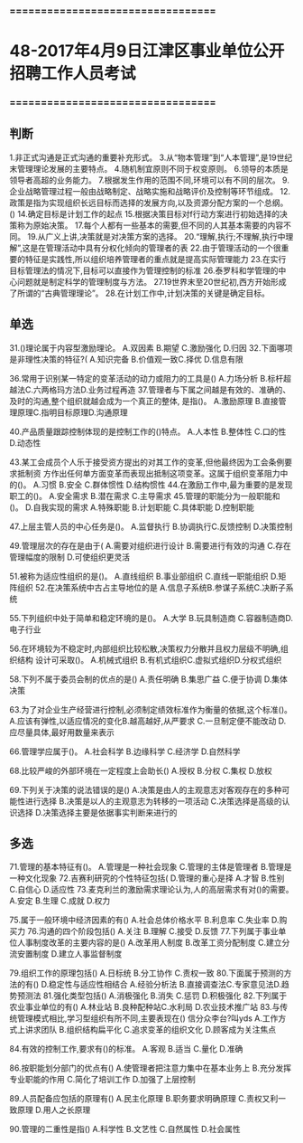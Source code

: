 ### =================================
# 48-2017年4月9日江津区事业单位公开招聘工作人员考试
### =================================
## 判断
1.非正式沟通是正式沟通的重要补充形式。
3.从“物本管理”到“人本管理”,是19世纪末管理理论发展的主要特点。
4.随机制宜原则不同于权变原则。
6.领导的本质是领导者高超的业务能力。
7.根据发生作用的范围不同,环境可以有不同的层次。
9.企业战略管理过程一般由战略制定、战略实施和战略评价及控制等环节组成。
12.政策是指为实现组织长远目标而选择的发展方向,以及资源分配方案的一个总纲。()
14.确定目标是计划工作的起点
15.根据决策目标对f行动方案进行初始选择的决策称为原始决策。
17.每个人都有一些基本的需要,但不同的人其基本需要的内容不同。
19.从广义上讲,决策就是对决策方案的选择。
20.“理解,执行;不理解,执行中理解”,这是在管理活动中具有分权化倾向的管理者的表
22.由于管理活动的一个很重要的特征是实践性,所以组织培养管理者的重点就是提高实际管理能力
23.在实行目标管理法的情况下,目标可以直接作为管理控制的标准
26.泰罗科和学管理的中心问题就是制定科学的管理制度与方法。
27.19世界末至20世纪初,西方开始形成了所谓的“古典管理理论”。
28.在计划工作中,计划决策的关键是确定目标。
## 单选
31.()理论属于内容型激励理论。
A.双因素
B.期望
C.激励强化
D.归因
32.下面哪项是非理性决策的特征?(
A.知识完备
B.价值观一致C.择优
D.信息有限

36.常用于识别某一特定的变革活动的动力或阻力的工具是()
A.力场分析
B.标杆超越法C.六两格玛方法D.业务过程再造
37.管理者与下属之间越是有效的、准确的、及时的沟通,整个组织就越会成为一个真正的整体,
是指()。
A.激励原理
B.直接管理原理C.指明目标原理D.沟通原理

40.产品质量跟踪控制体现的是控制工作的()特点。
A.人本性
B.整体性
C.口的性
D.动态性

43.某工会成员个人乐于接受资方提出的对其工作的变革,但他最终因为工会条例要求抵制资
方作出任何单方面变革而表现出抵制这项变革。这属于组织变革阻力中的()。
A.习惯
B.安全
C.群体惯性
D.结构惯性
44.在激励工作中,最为重要的是发现职工的()。
A.安全需求
B.潜在需求
C.主导需求
45.管理的职能分为一般职能和()。
D.自我实现的需求
A.特殊职能
B.计划职能
C.具体职能
D.控制职能

47.上层主管人员的中心任务是()。
A.监督执行
B.协调执行C.反馈控制
D.决策控制

49.管理层次的存在是由于(
A.需要对组织进行设计
B.需要进行有效的沟通
C.存在管理幅度的限制
D.可使组织更灵活

51.被称为适应性组织的是()。
A.直线组织
B.事业部组织
C.直线一职能组织
D.矩阵组织
52.在决策系统中古占主导地位的是
A.信息子系统B.参谋子系统C.决断子系统

55.下列组织中处于简单和稳定环境的是()。
A.大学
B.玩具制造商
C.容器制造商D.电子行业

56.在环境较为不稳定时,内部组织比较松散,决策权力分散并且权力层级不明确,组织结构
设计可采取()。
A.机械式组织
B.有机式组织C.虚拟式组织D.分权式组织

58.下列不属于委员会制的优点的是()
A.责任明确
B.集思广益
C.便于协调
D.集体决策

63.为了对企业生产经营进行控制,必须制定绩效标准作为衡量的依据,这个标准()。
A.应该有弹性,以适应情况的变化B.越高越好,从严要求
C.一旦制定便不能改动
D.应尽量具体,最好用数量来表示

66.管理学应属于()。
A.社会科学
B.边缘科学
C.经济学
D.自然科学

68.比较严峻的外部环境在一定程度上会助长()
A.授权
B.分权
C.集权
D.放权

69.下列关于决策的说法错误的是()
A.决策是由人的主观意志对客观存在的多种可能性进行选择
B.决策是以人的主观意志为转移的一项活动
C.决策选择是高级的认识选择
D.决策选择主要是依据事实判断来进行的

## 多选
71.管理的基本特征有()。
A.管理是一种社会现象
C.管理的主体是管理者
B.管理是一种文化现象
72.吉赛利研究的个性特征包括(
D.管理的重心是择
A.才智
B.性别
C.自信心
D.适应性
73.麦克利兰的激励需求理论认为,人的高层需求有对()的需要。
A.安定
B.生理
C.成就
D.权力

75.属于一般环境中经济因素的有()
A.社会总体价格水平
B.利息率
C.失业率
D.购买力
76.沟通的四个阶段包括()
A.关注
B.理解
C.接受
D.反馈
77.下列属于事业单位人事制度改革的主要内容的是()
A.改革用人制度
B.改革工资分配制度
C.建立分流安置制度
D.建立人事监督制度

79.组织工作的原理包括()
A.日标统
B.分工协作
C.责权一致
80.下面属于预测的方法的有()
D.稳定性与适应性相结合
A.经验分析法
B.直接调查法C.专家意见法D.趋势预测法
81.强化类型包括()
A.消极强化
B.消失
C.惩罚
D.积极强化
82.下列属于农业事业单位的有()
A.林业站
B.良种配种站C.水利局
D.农业技术推广站
83.与传统管理模式相比,学习型组织有所不同,主要表现在()
信分众李台?叫yds
A.工作方式上讲求团队
B.组织结构扁平化
C.追求变革的组织文化
D.顾客成为关注焦点

84.有效的控制工作,要求有()的标准。
A.客观
B.适当
C.量化
D.准确

86.按职能划分部门的优点有()
A.使管理者把注意力集中在基本业务上
B.充分发挥专业职能的作用
C.简化了培训工作
D.加强了上层控制

89.人员配备应包括的原理有()
A.民主化原理
B.职务要求明确原理
C.责权又利一致原理
D.用人之长原理

90.管理的二重性是指()
A.科学性
B.文艺性
C.自然属性
D.社会属性
